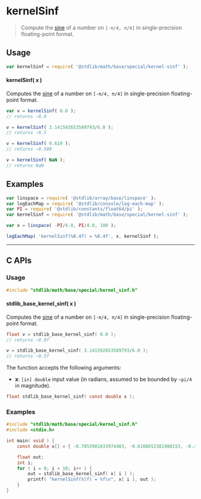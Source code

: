 <!--

@license Apache-2.0

Copyright (c) 2025 The Stdlib Authors.

Licensed under the Apache License, Version 2.0 (the "License");
you may not use this file except in compliance with the License.
You may obtain a copy of the License at

   http://www.apache.org/licenses/LICENSE-2.0

Unless required by applicable law or agreed to in writing, software
distributed under the License is distributed on an "AS IS" BASIS,
WITHOUT WARRANTIES OR CONDITIONS OF ANY KIND, either express or implied.
See the License for the specific language governing permissions and
limitations under the License.

-->

# kernelSinf

> Compute the [sine][sine] of a number on `[-π/4, π/4]` in single-precision floating-point format.

<section class="usage">

## Usage

```javascript
var kernelSinf = require( '@stdlib/math/base/special/kernel-sinf' );
```

#### kernelSinf( x )

Computes the [sine][sine] of a number on `[-π/4, π/4]` in single-precision floating-point format.

```javascript
var v = kernelSinf( 0.0 );
// returns ~0.0

v = kernelSinf( 3.141592653589793/6.0 );
// returns ~0.5

v = kernelSinf( 0.619 );
// returns ~0.580

v = kernelSinf( NaN );
// returns NaN
```

</section>

<!-- /.usage -->

<section class="examples">

## Examples

<!-- eslint no-undef: "error" -->

```javascript
var linspace = require( '@stdlib/array/base/linspace' );
var logEachMap = require( '@stdlib/console/log-each-map' );
var PI = require( '@stdlib/constants/float64/pi' );
var kernelSinf = require( '@stdlib/math/base/special/kernel-sinf' );

var x = linspace( -PI/4.0, PI/4.0, 100 );

logEachMap( 'kernelSinf(%0.4f) = %0.4f', x, kernelSinf );
```

</section>

<!-- /.examples -->

<!-- C interface documentation. -->

* * *

<section class="c">

## C APIs

<!-- Section to include introductory text. Make sure to keep an empty line after the intro `section` element and another before the `/section` close. -->

<section class="intro">

</section>

<!-- /.intro -->

<!-- C usage documentation. -->

<section class="usage">

### Usage

```c
#include "stdlib/math/base/special/kernel_sinf.h"
```

#### stdlib_base_kernel_sinf( x )

Computes the [sine][sine] of a number on `[-π/4, π/4]` in single-precision floating-point format.

```c
float v = stdlib_base_kernel_sinf( 0.0 );
// returns ~0.0f

v = stdlib_base_kernel_sinf( 3.141592653589793/6.0 );
// returns ~0.5f
```

The function accepts the following arguments:

-   **x**: `[in] double` input value (in radians, assumed to be bounded by `~pi/4` in magnitude).

```c
float stdlib_base_kernel_sinf( const double x );
```

</section>

<!-- /.usage -->

<!-- C API usage notes. Make sure to keep an empty line after the `section` element and another before the `/section` close. -->

<section class="notes">

</section>

<!-- /.notes -->

<!-- C API usage examples. -->

<section class="examples">

### Examples

```c
#include "stdlib/math/base/special/kernel_sinf.h"
#include <stdio.h>

int main( void ) {
    const double x[] = { -0.7853981633974483, -0.6108652381980153, -0.4363323129985824, -0.26179938779914946, -0.08726646259971649, 0.08726646259971649, 0.26179938779914935, 0.43633231299858233, 0.6108652381980153, 0.7853981633974483 };

    float out;
    int i;
    for ( i = 0; i < 10; i++ ) {
        out = stdlib_base_kernel_sinf( x[ i ] );
        printf( "kernelSinf(%lf) = %f\n", x[ i ], out );
    }
}
```

</section>

<!-- /.examples -->

</section>

<!-- /.c -->

<!-- Section for related `stdlib` packages. Do not manually edit this section, as it is automatically populated. -->

<section class="related">

</section>

<!-- /.related -->

<!-- Section for all links. Make sure to keep an empty line after the `section` element and another before the `/section` close. -->

<section class="links">

[sine]: https://en.wikipedia.org/wiki/Sine

<!-- <related-links> -->

<!-- </related-links> -->

</section>

<!-- /.links -->
